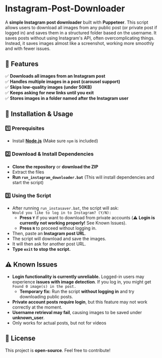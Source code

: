 # Instagram-Post-Downloader

A **simple Instagram post downloader** built with **Puppeteer**. This script allows users to download all images from any public post (or private post if logged in) and saves them in a structured folder based on the username.  It saves posts without using Instagram's API, often overcomplicating things. Instead, it saves images almost like a screenshot, working more smoothly and with fewer issues.

## 📌 Features  
✅ **Downloads all images from an Instagram post**  
✅ **Handles multiple images in a post (carousel support)**  
✅ **Skips low-quality images (under 50KB)**  
✅ **Keeps asking for new links until you exit**  
✅ **Stores images in a folder named after the Instagram user**  

## 🚀 Installation & Usage  

### **1️⃣ Prerequisites**  
- Install [**Node.js**](https://nodejs.org/) (Make sure `npm` is included)  

### **2️⃣ Download & Install Dependencies**  
- **Clone the repository** or **download the ZIP**  
- Extract the files  
- **Run `run_instagram_downloader.bat`** (This will install dependencies and start the script)  

### **3️⃣ Using the Script**  
- After running `run_instasaver.bat`, the script will ask:  
  `Would you like to log in to Instagram? (Y/N):`  
  - **Press `Y`** if you want to download from private accounts (⚠️ **Login is currently not working properly!** See Known Issues).  
  - **Press `N`** to proceed without logging in.  
- Then, paste an **Instagram post URL**.  
- The script will download and save the images.  
- It will then ask for another post URL.  
- **Type `exit` to stop the script.**


## ⚠️ Known Issues  
- **Login functionality is currently unreliable.** Logged-in users may experience **issues with image detection**. If you log in, you might get `Found 0 image(s) in the post.`  
  - **Temporary fix:** Run the script **without logging in** and try downloading public posts.  
- **Private account posts require login**, but this feature may not work correctly at the moment.
- **Username retrieval may fail**, causing images to be saved under **unknown_user**.
- Only works for actual posts, but not for videos

## 📜 License  
This project is **open-source**. Feel free to contribute!  
